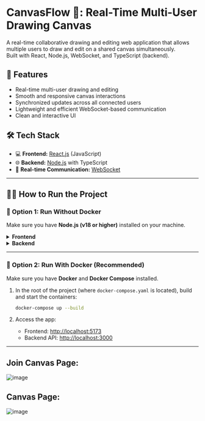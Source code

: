 # CanvasFlow 🎨: Real-Time Multi-User Drawing Canvas

A real-time collaborative drawing and editing web application that allows multiple users to draw and edit on a shared canvas simultaneously.  
Built with React, Node.js, WebSocket, and TypeScript (backend).

## 🚀 Features
- Real-time multi-user drawing and editing
- Smooth and responsive canvas interactions
- Synchronized updates across all connected users
- Lightweight and efficient WebSocket-based communication
- Clean and interactive UI

## 🛠️ Tech Stack
- 💻 **Frontend:** [React.js](https://reactjs.org/) (JavaScript)
- 🌐 **Backend:** [Node.js](https://nodejs.org/) with TypeScript
- 🔗 **Real-time Communication:** [WebSocket](https://www.npmjs.com/package/websocket)

---

## 🧑‍💻 How to Run the Project

### 🔧 Option 1: Run Without Docker

Make sure you have **Node.js (v18 or higher)** installed on your machine.

<details>
<summary><strong>Frontend</strong></summary>

1. Open a terminal and navigate to the `frontend` folder:

   ```bash
   cd frontend
   ```

2. Install dependencies:

   ```bash
   npm install
   ```

3. Start the development server:

   ```bash
   npm run dev
   ```

4. The frontend will start on [http://localhost:5173](http://localhost:5173)
</details>

<details>
<summary><strong>Backend</strong></summary>

1. Open a new terminal and navigate to the `server` folder:

   ```bash
   cd server
   ```

2. Install dependencies:

   ```bash
   npm install
   ```

3. Start the backend server:

   ```bash
   npm run dev
   ```

4. The backend will start on [http://localhost:3000](http://localhost:3000)
</details>

---

### 🐳 Option 2: Run With Docker (Recommended)

Make sure you have **Docker** and **Docker Compose** installed.

1. In the root of the project (where `docker-compose.yaml` is located), build and start the containers:

   ```bash
   docker-compose up --build
   ```

2. Access the app:

   - Frontend: [http://localhost:5173](http://localhost:5173)
   - Backend API: [http://localhost:3000](http://localhost:3000)

---


## Join Canvas Page:
![image](https://github.com/user-attachments/assets/e6e3ccce-bae3-4d6c-9f8c-c5e6b1a5b1c7)

## Canvas Page:
![image](https://github.com/user-attachments/assets/6d20367d-f6a6-4184-8b01-ba6332a2466b)

